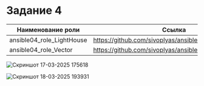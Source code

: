 # Задание 4

|Наименование роли| Ссылка|
|---|---|
|ansible04_role_LightHouse|https://github.com/sivoplyas/ansible04_role_LightHouse|
|ansible04_role_Vector|https://github.com/sivoplyas/ansible04_role_Vector|

![Скриншот 17-03-2025 175618](https://github.com/user-attachments/assets/2d475161-ccaa-4041-a055-49be0dabe63a)

![Скриншот 18-03-2025 193931](https://github.com/user-attachments/assets/a94ab285-e2cb-49e6-8fd1-42e3554f464d)
